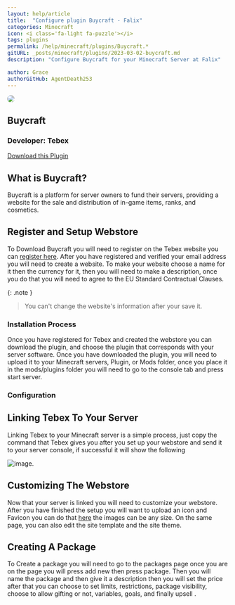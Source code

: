 ```yaml
---
layout: help/article
title:  "Configure plugin Buycraft - Falix"
categories: Minecraft
icon: <i class='fa-light fa-puzzle'></i>
tags: plugins
permalink: /help/minecraft/plugins/Buycraft.*
gitURL: _posts/minecraft/plugins/2023-03-02-buycraft.md
description: "Configure Buycraft for your Minecraft Server at Falix"

author: Grace
authorGitHub: AgentDeath253
---
```


<div class="install-plugin">
    <img style="border-radius: 7px;" src="https://www.spigotmc.org/data/resource_icons/0/336.jpg?1391707153">
    <h2>Buycraft</h2>
    <h3>Developer: Tebex</h3>
    <a href="https://affiliate.tebex.io/r/b5c232bc-964c-44a9-b9b3-d07b75302a72"> Download this Plugin </a>
</div>

## What is Buycraft?

Buycraft is a platform for server owners to fund their servers, providing a website for the sale and distribution of in-game items, ranks, and cosmetics.

## Register and Setup Webstore

To Download Buycraft you will need to register on the Tebex website you can [register here](https://affiliate.tebex.io/r/b5c232bc-964c-44a9-b9b3-d07b75302a72). After you have registered and verified your email address you will need to create a website. To make your website choose a name for it then the currency for it, then you will need to make a description, once you do that you will need to agree to the EU Standard Contractual Clauses.

{: .note }
> You can't change the website's information after your save it.

### Installation Process

Once you have registered for Tebex and created the webstore you can download the plugin, and choose the plugin that corresponds with your server software. Once you have downloaded the plugin, you will need to upload it to your Minecraft servers, Plugin, or Mods folder, once you place it in the mods/plugins folder you will need to go to the console tab and press start server.

### Configuration

## Linking Tebex To Your Server

Linking Tebex to your Minecraft server is a simple process, just copy the command that Tebex gives you after you set up your webstore and send it to your server console, if successful it will show the following

![image](/assets/images/posts/plugins/buycraft/link-successful.png).

## Customizing The Webstore

Now that your server is linked you will need to customize your webstore. After you have finished the setup you will want to upload an icon and Favicon you can do that [here](https://server.tebex.io/appearance) the images can be any size. On the same page, you can also edit the site template and the site theme.

## Creating A Package

To Create a package you will need to go to the packages page once you are on the page you will press add new then press package. Then you will name the package and then give it a description then you will set the price after that you can choose to set limits, restrictions, package visibility, choose to allow gifting or not, variables, goals, and finally upsell .
